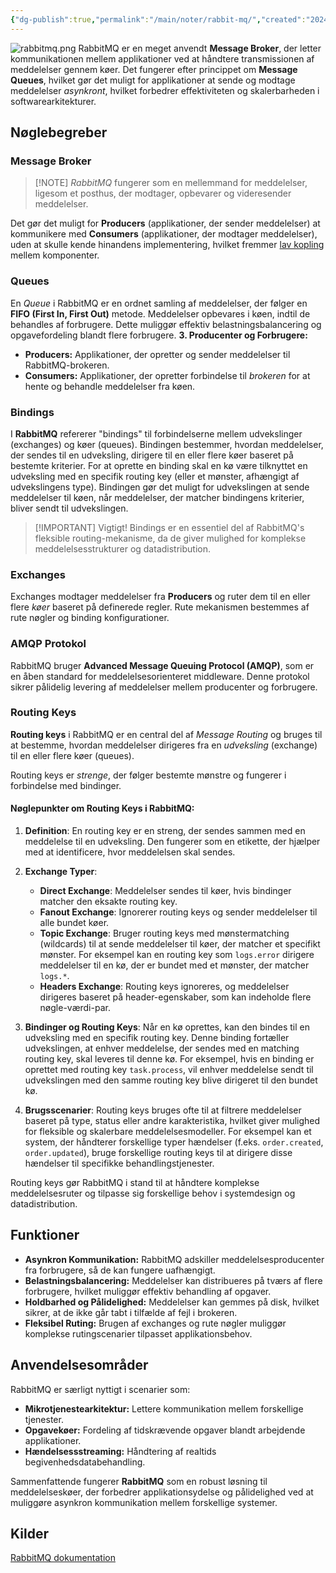 ```yaml
---
{"dg-publish":true,"permalink":"/main/noter/rabbit-mq/","created":"2024-10-11T10:48:12.506+02:00"}
---
```


![rabbitmq.png](/img/user/rabbitmq.png)
RabbitMQ er en meget anvendt **Message Broker**, der letter kommunikationen mellem applikationer ved at håndtere transmissionen af meddelelser gennem køer. Det fungerer efter princippet om **Message Queues**, hvilket gør det muligt for applikationer at sende og modtage meddelelser *asynkront*, hvilket forbedrer effektiviteten og skalerbarheden i softwarearkitekturer.

## Nøglebegreber

### Message Broker 
>[!NOTE] *RabbitMQ* fungerer som en mellemmand for meddelelser, ligesom et posthus, der modtager, opbevarer og videresender meddelelser. 

Det gør det muligt for **Producers** (applikationer, der sender meddelelser) at kommunikere med **Consumers** (applikationer, der modtager meddelelser), uden at skulle kende hinandens implementering, hvilket fremmer [lav kopling](https://en.wikipedia.org/wiki/Coupling_(computer_programming)) mellem komponenter. 

### Queues
En *Queue* i RabbitMQ er en ordnet samling af meddelelser, der følger en **FIFO (First In, First Out)** metode. Meddelelser opbevares i køen, indtil de behandles af forbrugere. Dette muliggør effektiv belastningsbalancering og opgavefordeling blandt flere forbrugere. **3. Producenter og Forbrugere:**

- **Producers:** Applikationer, der opretter og sender meddelelser til RabbitMQ-brokeren.
- **Consumers:** Applikationer, der opretter forbindelse til *brokeren* for at hente og behandle meddelelser fra køen.
### Bindings
I **RabbitMQ** refererer "bindings" til forbindelserne mellem udvekslinger (exchanges) og køer (queues). Bindingen bestemmer, hvordan meddelelser, der sendes til en udveksling, dirigere til en eller flere køer baseret på bestemte kriterier.
For at oprette en binding skal en kø være tilknyttet en udveksling med en specifik routing key (eller et mønster, afhængigt af udvekslingens type). Bindingen gør det muligt for udvekslingen at sende meddelelser til køen, når meddelelser, der matcher bindingens kriterier, bliver sendt til udvekslingen.

> [!IMPORTANT] Vigtigt!
> Bindings er en essentiel del af RabbitMQ's fleksible routing-mekanisme, da de giver mulighed for komplekse meddelelsesstrukturer og datadistribution.
### Exchanges 
Exchanges modtager meddelelser fra **Producers** og ruter dem til en eller flere *køer* baseret på definerede regler. Rute mekanismen bestemmes af rute nøgler og binding konfigurationer. 
### AMQP Protokol  
RabbitMQ bruger **Advanced Message Queuing Protocol (AMQP)**, som er en åben standard for meddelelsesorienteret middleware. Denne protokol sikrer pålidelig levering af meddelelser mellem producenter og forbrugere.
### Routing Keys
**Routing keys** i RabbitMQ er en central del af *Message Routing* og bruges til at bestemme, hvordan meddelelser dirigeres fra en *udveksling* (exchange) til en eller flere køer (queues). 

Routing keys er *strenge*, der følger bestemte mønstre og fungerer i forbindelse med bindinger.
#### Nøglepunkter om Routing Keys i RabbitMQ:

1. **Definition**: En routing key er en streng, der sendes sammen med en meddelelse til en udveksling. Den fungerer som en etikette, der hjælper med at identificere, hvor meddelelsen skal sendes.
    
2. **Exchange Typer**:
    - **Direct Exchange**: Meddelelser sendes til køer, hvis bindinger matcher den eksakte routing key.
    - **Fanout Exchange**: Ignorerer routing keys og sender meddelelser til alle bundet køer.
    - **Topic Exchange**: Bruger routing keys med mønstermatching (wildcards) til at sende meddelelser til køer, der matcher et specifikt mønster. For eksempel kan en routing key som `logs.error` dirigere meddelelser til en kø, der er bundet med et mønster, der matcher `logs.*`.
    - **Headers Exchange**: Routing keys ignoreres, og meddelelser dirigeres baseret på header-egenskaber, som kan indeholde flere nøgle-værdi-par.
3. **Bindinger og Routing Keys**: Når en kø oprettes, kan den bindes til en udveksling med en specifik routing key. Denne binding fortæller udvekslingen, at enhver meddelelse, der sendes med en matching routing key, skal leveres til denne kø. For eksempel, hvis en binding er oprettet med routing key `task.process`, vil enhver meddelelse sendt til udvekslingen med den samme routing key blive dirigeret til den bundet kø.
    
4. **Brugsscenarier**: Routing keys bruges ofte til at filtrere meddelelser baseret på type, status eller andre karakteristika, hvilket giver mulighed for fleksible og skalerbare meddelelsesmodeller. For eksempel kan et system, der håndterer forskellige typer hændelser (f.eks. `order.created`, `order.updated`), bruge forskellige routing keys til at dirigere disse hændelser til specifikke behandlingstjenester.
    

Routing keys gør RabbitMQ i stand til at håndtere komplekse meddelelsesruter og tilpasse sig forskellige behov i systemdesign og datadistribution.
## Funktioner

- **Asynkron Kommunikation:** RabbitMQ adskiller meddelelsesproducenter fra forbrugere, så de kan fungere uafhængigt.
- **Belastningsbalancering:** Meddelelser kan distribueres på tværs af flere forbrugere, hvilket muliggør effektiv behandling af opgaver.
- **Holdbarhed og Pålidelighed:** Meddelelser kan gemmes på disk, hvilket sikrer, at de ikke går tabt i tilfælde af fejl i brokeren.
- **Fleksibel Ruting:** Brugen af exchanges og rute nøgler muliggør komplekse rutingscenarier tilpasset applikationsbehov.

## Anvendelsesområder

RabbitMQ er særligt nyttigt i scenarier som:

- **Mikrotjenestearkitektur:** Lettere kommunikation mellem forskellige tjenester.
- **Opgavekøer:** Fordeling af tidskrævende opgaver blandt arbejdende applikationer.
- **Hændelsessstreaming:** Håndtering af realtids begivenhedsdatabehandling.

Sammenfattende fungerer **RabbitMQ** som en robust løsning til meddelelseskøer, der forbedrer applikationsydelse og pålidelighed ved at muliggøre asynkron kommunikation mellem forskellige systemer.

## Kilder
[RabbitMQ dokumentation](https://www.rabbitmq.com/)